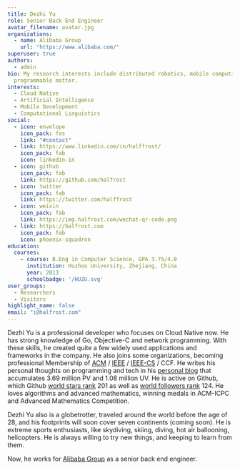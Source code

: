 ```yaml
---
title: Dezhi Yu
role: Senior Back End Engineer
avatar_filename: avatar.jpg
organizations:
  - name: Alibaba Group
    url: "https://www.alibaba.com/"
superuser: true
authors:
  - admin
bio: My research interests include distributed robotics, mobile computing and
  programmable matter.
interests:
  - Cloud Native
  - Artificial Intelligence
  - Mobile Development
  - Computational Linguistics
social:
  - icon: envelope
    icon_pack: fas
    link: "#contact"
  - link: https://www.linkedin.com/in/halffrost/
    icon_pack: fab
    icon: linkedin-in
  - icon: github
    icon_pack: fab
    link: https://github.com/halfrost
  - icon: twitter
    icon_pack: fab
    link: https://twitter.com/halffrost
  - icon: weixin
    icon_pack: fab
    link: https://img.halfrost.com/wechat-qr-code.png
  - link: https://halfrost.com
    icon_pack: fab
    icon: phoenix-squadron
education:
  courses:
    - course: B.Eng in Computer Science, GPA 3.75/4.0
      institution: Huzhou University, Zhejiang, China
      year: 2013
      schoolbadge: '/HUZU.svg'
user_groups:
  - Researchers
  - Visitors
highlight_name: false
email: "i@halfrost.com"
---
```

Dezhi Yu is a professional developer who focuses on Cloud Native now. He has strong knowledge of Go, Objective-C and network programming. With these skills, he created quite a few widely used applications and frameworks in the company. He also joins [](https://www.acm.org/)some organizations, becoming professional Membership of [ACM](https://img.halfrost.com/certificate/ACM_memcert0104000A02030A_00.pdf) / [IEEE](https://img.halfrost.com/certificate/IEEE_MEM500_97002879.pdf) / [IEEE-CS](https://img.halfrost.com/certificate/IEEE_CS_MEMC016_97002879.pdf) / CCF. He writes his personal thoughts on programming and tech in his [personal blog](https://halfrost.com) that accumulates 3.69 million PV  and 1.08 million UV. He is active on Github, which Github [world stars rank](https://gitstar-ranking.com/halfrost) 201 as well as [world followers rank](https://wangchujiang.com/github-rank/) 124. He loves algorithms and advanced mathematics, winning medals in  ACM-ICPC  and Advanced Mathematics Competition.

Dezhi Yu also is a globetrotter, traveled around the world before the age of 28, and his footprints will soon cover seven continents (coming soon). He is extreme sports enthusiasts, like skydiving, skiing, diving, hot air ballooning, helicopters. He is always willing to try new things, and keeping to learn from them.

Now, he works for [Alibaba Group](https://www.ele.me/) as a senior back end engineer.

